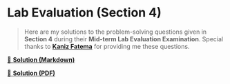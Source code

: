 # Lab Evaluation (Section 4)

> Here are my solutions to the problem-solving questions given in **Section 4** during their **Mid-term Lab Evaluation Examination**. Special thanks to [**Kaniz Fatema**](https://github.com/kaniz-codes) for providing me these questions.

[📌 **Solution (Markdown)**](./solution.md)

[📌 **Solution (PDF)**](./solution.pdf)
